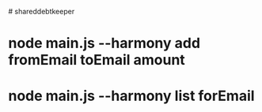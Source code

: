 #   s h a r e d d e b t k e e p e r  # node main.js --harmony add fromEmail toEmail amount# node main.js --harmony list forEmail